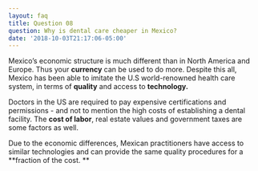 ```yaml
---
layout: faq
title: Question 08
question: Why is dental care cheaper in Mexico?
date: '2018-10-03T21:17:06-05:00'
---
```

Mexico’s economic structure is much different than in North America and Europe. Thus your **currency** can be used to do more. Despite this all, Mexico has been able to imitate the U.S world-renowned health care system, in terms of **quality** and access to **technology.** 

Doctors in the US are required to pay expensive certifications and permissions - and not to mention the high costs of establishing a dental facility. The **cost of labor**, real estate values and government taxes are some factors as well. 

Due to the economic differences, Mexican practitioners have access to similar technologies and can provide the same quality procedures for a **fraction of the cost. **
